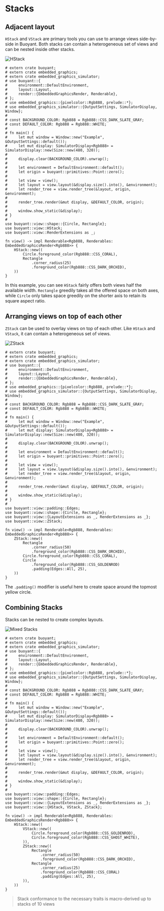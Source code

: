 # Stacks

## Adjacent layout

`HStack` and `VStack` are primary tools you can use to arrange views side-by-side in Buoyant.
Both stacks can contain a heterogeneous set of views and can be nested inside other stacks.

![HStack](./images/hstack.png)

```rust,no_run
# extern crate buoyant;
# extern crate embedded_graphics;
# extern crate embedded_graphics_simulator;
# use buoyant::{
#     environment::DefaultEnvironment,
#     layout::Layout,
#     render::{EmbeddedGraphicsRender, Renderable},
# };
# use embedded_graphics::{pixelcolor::Rgb888, prelude::*};
# use embedded_graphics_simulator::{OutputSettings, SimulatorDisplay, Window};
# 
# const BACKGROUND_COLOR: Rgb888 = Rgb888::CSS_DARK_SLATE_GRAY;
# const DEFAULT_COLOR: Rgb888 = Rgb888::WHITE;
# 
# fn main() {
#     let mut window = Window::new("Example", &OutputSettings::default());
#     let mut display: SimulatorDisplay<Rgb888> = SimulatorDisplay::new(Size::new(480, 320));
# 
#     display.clear(BACKGROUND_COLOR).unwrap();
# 
#     let environment = DefaultEnvironment::default();
#     let origin = buoyant::primitives::Point::zero();
# 
#     let view = view();
#     let layout = view.layout(&display.size().into(), &environment);
#     let render_tree = view.render_tree(&layout, origin, &environment);
# 
#     render_tree.render(&mut display, &DEFAULT_COLOR, origin);
# 
#     window.show_static(&display);
# }
# 
use buoyant::view::shape::{Circle, Rectangle};
use buoyant::view::HStack;
use buoyant::view::RenderExtensions as _;

fn view() -> impl Renderable<Rgb888, Renderables: EmbeddedGraphicsRender<Rgb888>> {
    HStack::new((
        Circle.foreground_color(Rgb888::CSS_CORAL),
        Rectangle
            .corner_radius(25)
            .foreground_color(Rgb888::CSS_DARK_ORCHID),
    ))
}
```

In this example, you can see ``HStack`` fairly offers both views half the available width.
``Rectangle`` greedily takes all the offered space on both axes, while ``Circle`` only takes
space greedily on the shorter axis to retain its square aspect ratio.

## Arranging views on top of each other

`ZStack` can be used to overlay views on top of each other. Like `HStack` and `VStack`,
it can contain a heterogeneous set of views.

![ZStack](./images/zstack.png)

```rust,no_run
# extern crate buoyant;
# extern crate embedded_graphics;
# extern crate embedded_graphics_simulator;
# use buoyant::{
#     environment::DefaultEnvironment,
#     layout::Layout,
#     render::{EmbeddedGraphicsRender, Renderable},
# };
# use embedded_graphics::{pixelcolor::Rgb888, prelude::*};
# use embedded_graphics_simulator::{OutputSettings, SimulatorDisplay, Window};
# 
# const BACKGROUND_COLOR: Rgb888 = Rgb888::CSS_DARK_SLATE_GRAY;
# const DEFAULT_COLOR: Rgb888 = Rgb888::WHITE;
# 
# fn main() {
#     let mut window = Window::new("Example", &OutputSettings::default());
#     let mut display: SimulatorDisplay<Rgb888> = SimulatorDisplay::new(Size::new(480, 320));
# 
#     display.clear(BACKGROUND_COLOR).unwrap();
# 
#     let environment = DefaultEnvironment::default();
#     let origin = buoyant::primitives::Point::zero();
# 
#     let view = view();
#     let layout = view.layout(&display.size().into(), &environment);
#     let render_tree = view.render_tree(&layout, origin, &environment);
# 
#     render_tree.render(&mut display, &DEFAULT_COLOR, origin);
# 
#     window.show_static(&display);
# }
# 
use buoyant::view::padding::Edges;
use buoyant::view::shape::{Circle, Rectangle};
use buoyant::view::{LayoutExtensions as _, RenderExtensions as _};
use buoyant::view::ZStack;

fn view() -> impl Renderable<Rgb888, Renderables: EmbeddedGraphicsRender<Rgb888>> {
    ZStack::new((
        Rectangle
            .corner_radius(50)
            .foreground_color(Rgb888::CSS_DARK_ORCHID),
        Circle.foreground_color(Rgb888::CSS_CORAL),
        Circle
            .foreground_color(Rgb888::CSS_GOLDENROD)
            .padding(Edges::All, 25),
    ))
}
```

The `.padding()` modifier is useful here to create space around the topmost yellow circle.

## Combining Stacks

Stacks can be nested to create complex layouts.

![Mixed Stacks](./images/mixed-stacks.png)

```rust,no_run
# extern crate buoyant;
# extern crate embedded_graphics;
# extern crate embedded_graphics_simulator;
# use buoyant::{
#     environment::DefaultEnvironment,
#     layout::Layout,
#     render::{EmbeddedGraphicsRender, Renderable},
# };
# use embedded_graphics::{pixelcolor::Rgb888, prelude::*};
# use embedded_graphics_simulator::{OutputSettings, SimulatorDisplay, Window};
# 
# const BACKGROUND_COLOR: Rgb888 = Rgb888::CSS_DARK_SLATE_GRAY;
# const DEFAULT_COLOR: Rgb888 = Rgb888::WHITE;
# 
# fn main() {
#     let mut window = Window::new("Example", &OutputSettings::default());
#     let mut display: SimulatorDisplay<Rgb888> = SimulatorDisplay::new(Size::new(480, 320));
# 
#     display.clear(BACKGROUND_COLOR).unwrap();
# 
#     let environment = DefaultEnvironment::default();
#     let origin = buoyant::primitives::Point::zero();
# 
#     let view = view();
#     let layout = view.layout(&display.size().into(), &environment);
#     let render_tree = view.render_tree(&layout, origin, &environment);
# 
#     render_tree.render(&mut display, &DEFAULT_COLOR, origin);
# 
#     window.show_static(&display);
# }
# 
use buoyant::view::padding::Edges;
use buoyant::view::shape::{Circle, Rectangle};
use buoyant::view::{LayoutExtensions as _, RenderExtensions as _};
use buoyant::view::{HStack, VStack, ZStack};

fn view() -> impl Renderable<Rgb888, Renderables: EmbeddedGraphicsRender<Rgb888>> {
    HStack::new((
        VStack::new((
            Circle.foreground_color(Rgb888::CSS_GOLDENROD),
            Circle.foreground_color(Rgb888::CSS_GHOST_WHITE),
        )),
        ZStack::new((
            Rectangle
                .corner_radius(50)
                .foreground_color(Rgb888::CSS_DARK_ORCHID),
            Rectangle
                .corner_radius(25)
                .foreground_color(Rgb888::CSS_CORAL)
                .padding(Edges::All, 25),
        )),
    ))
}
```

> Stack conformance to the necessary traits is macro-derived up to stacks of 10 views
